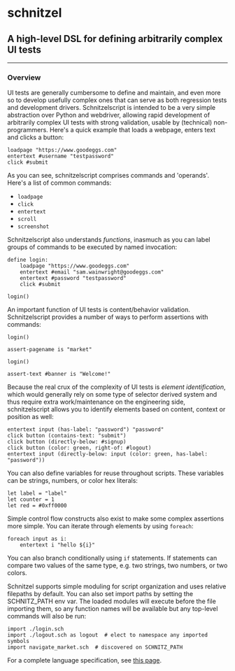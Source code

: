 # schnitzel

## A high-level DSL for defining arbitrarily complex UI tests

---
### Overview

UI tests are generally cumbersome to define and maintain, and even more so
to develop usefully complex ones that can serve as both regression
tests and development drivers. Schnitzelscript is intended to be a very 
simple abstraction over Python and webdriver, allowing rapid development
of arbitrarily complex UI tests with strong validation, usable by (technical) 
non- programmers. Here's a quick example that loads a webpage, enters text and 
clicks a button:

```
loadpage "https://www.goodeggs.com"
entertext #username "testpassword"
click #submit
```

As you can see, schnitzelscript comprises commands and 'operands'.
Here's a list of common commands:

- `loadpage`
- `click`
- `entertext`
- `scroll`
- `screenshot`

Schnitzelscript also understands *functions*, inasmuch as you can
label groups of commands to be executed by named invocation:

```
define login:
    loadpage "https://www.goodeggs.com"
    entertext #email "sam.wainwright@goodeggs.com"
    entertext #password "testpassword"
    click #submit
    
login()
```

An important function of UI tests is content/behavior validation.
Schnitzelscript provides a number of ways to perform assertions
with commands:

```
login()

assert-pagename is "market"
```

```
login()

assert-text #banner is "Welcome!"
```

Because the real crux of the complexity of UI tests is *element
identification*, which would generally rely on some type of selector
derived system and thus require extra work/maintenance on the
engineering side, schnitzelscript allows you to identify elements
based on content, context or position as well:

```
entertext input (has-label: "password") "password"
click button (contains-text: "submit")
click button (directly-below: #signup)
click button (color: green, right-of: #logout)
entertext input (directly-below: input (color: green, has-label: "password"))
```

You can also define variables for reuse throughout scripts. These variables
can be strings, numbers, or color hex literals:

```
let label = "label"
let counter = 1
let red = #0xff0000
```

Simple control flow constructs also exist to make some complex
assertions more simple. You can iterate through elements by using
`foreach`:

```
foreach input as i:
    entertext i "hello ${i}"
```

You can also branch conditionally using `if` statements. If statements can
compare two values of the same type, e.g. two strings, two numbers, or two
colors.


Schnitzel supports simple moduling for script organization and uses relative
filepaths by default. You can also set import paths by setting the SCHNITZ_PATH
env var. The loaded modules will execute before the file importing them, so any
function names will be available but any top-level commands will also be run:

```
import ./login.sch
import ./logout.sch as logout  # elect to namespace any imported symbols
import navigate_market.sch  # discovered on SCHNITZ_PATH 
```

For a complete language specification, see [this page](https://www.github.com/budleigh).
